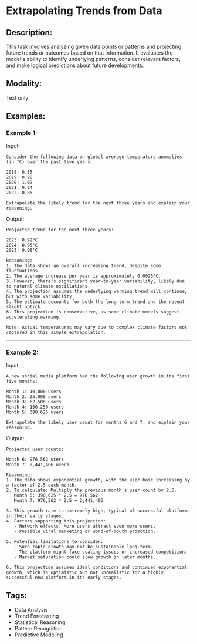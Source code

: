 # Extrapolating Trends from Data

## Description:
This task involves analyzing given data points or patterns and projecting future trends or outcomes based on that information. It evaluates the model's ability to identify underlying patterns, consider relevant factors, and make logical predictions about future developments.

## Modality:
Text only

## Examples:

### Example 1:

Input:

```
Consider the following data on global average temperature anomalies (in °C) over the past five years:

2018: 0.85
2019: 0.98
2020: 1.02
2021: 0.84
2022: 0.86

Extrapolate the likely trend for the next three years and explain your reasoning.
```

Output:

```
Projected trend for the next three years:

2023: 0.92°C
2024: 0.95°C
2025: 0.98°C

Reasoning:
1. The data shows an overall increasing trend, despite some fluctuations.
2. The average increase per year is approximately 0.0025°C.
3. However, there's significant year-to-year variability, likely due to natural climate oscillations.
4. The projection assumes the underlying warming trend will continue, but with some variability.
5. The estimate accounts for both the long-term trend and the recent slight uptick.
6. This projection is conservative, as some climate models suggest accelerating warming.

Note: Actual temperatures may vary due to complex climate factors not captured in this simple extrapolation.
```

---

### Example 2:

Input:

```
A new social media platform had the following user growth in its first five months:

Month 1: 10,000 users
Month 2: 25,000 users
Month 3: 62,500 users
Month 4: 156,250 users
Month 5: 390,625 users

Extrapolate the likely user count for months 6 and 7, and explain your reasoning.
```

Output:

```
Projected user counts:

Month 6: 976,562 users
Month 7: 2,441,406 users

Reasoning:
1. The data shows exponential growth, with the user base increasing by a factor of 2.5 each month.
2. To calculate: Multiply the previous month's user count by 2.5.
   Month 6: 390,625 * 2.5 = 976,562
   Month 7: 976,562 * 2.5 = 2,441,406

3. This growth rate is extremely high, typical of successful platforms in their early stages.
4. Factors supporting this projection:
   - Network effects: More users attract even more users.
   - Possible viral marketing or word-of-mouth promotion.

5. Potential limitations to consider:
   - Such rapid growth may not be sustainable long-term.
   - The platform might face scaling issues or increased competition.
   - Market saturation could slow growth in later months.

6. This projection assumes ideal conditions and continued exponential growth, which is optimistic but not unrealistic for a highly successful new platform in its early stages.
```

## Tags:
- Data Analysis
- Trend Forecasting
- Statistical Reasoning
- Pattern Recognition
- Predictive Modeling